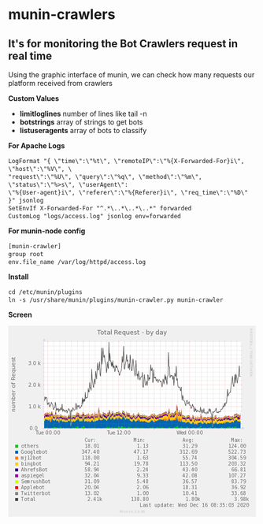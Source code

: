 # munin-crawlers

## It's for monitoring the Bot Crawlers request in real time

Using the graphic interface of munin, we can check how many requests our platform received from crawlers

__Custom Values__

* __limitloglines__ number of lines like tail -n
* __botstrings__ array of strings to get bots
* __listuseragents__ array of bots to classify

__For Apache Logs__

```
LogFormat "{ \"time\":\"%t\", \"remoteIP\":\"%{X-Forwarded-For}i\", \"host\":\"%V\", \
"request\":\"%U\", \"query\":\"%q\", \"method\":\"%m\", \"status\":\"%>s\", \"userAgent\":
\"%{User-agent}i\", \"referer\":\"%{Referer}i\", \"req_time\":\"%D\" }" jsonlog
SetEnvIf X-Forwarded-For "^.*\..*\..*\..*" forwarded
CustomLog "logs/access.log" jsonlog env=forwarded
```

__For munin-node config__

```
[munin-crawler]
group root
env.file_name /var/log/httpd/access.log
```

__Install__

```
cd /etc/munin/plugins
ln -s /usr/share/munin/plugins/munin-crawler.py munin-crawler
```

__Screen__

![Screnn](Doc/img/munin_crawler-day.png)

